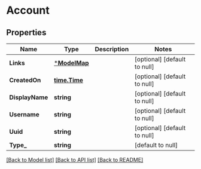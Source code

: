 # Account

## Properties
Name | Type | Description | Notes
------------ | ------------- | ------------- | -------------
**Links** | [***ModelMap**](map.md) |  | [optional] [default to null]
**CreatedOn** | [**time.Time**](time.Time.md) |  | [optional] [default to null]
**DisplayName** | **string** |  | [optional] [default to null]
**Username** | **string** |  | [optional] [default to null]
**Uuid** | **string** |  | [optional] [default to null]
**Type_** | **string** |  | [default to null]

[[Back to Model list]](../README.md#documentation-for-models) [[Back to API list]](../README.md#documentation-for-api-endpoints) [[Back to README]](../README.md)

